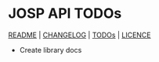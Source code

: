 # JOSP API TODOs

[README](README.md) | [CHANGELOG](CHANGELOG.md) | [TODOs](TODOs.md) | [LICENCE](LICENCE.md)

* Create library docs
